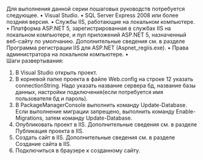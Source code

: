 Для выполнения данной серии пошаговых руководств потребуется следующее.
•	Visual Studio.
•	SQL Server Express 2008 или более поздняя версия. 
•	Службы IIS, работающие на локальном компьютере.
•	Платформа ASP.NET 5, зарегистрированная в службах IIS на локальном компьютере, и пул приложений ASP.NET 5, назначенный веб-сайту по умолчанию. Дополнительные сведения см. в разделе Программа регистрации IIS для ASP.NET (Aspnet_regiis.exe).
•	Права администратора на локальном компьютере.
•	
Шаги развертывания:
1.	В Visual Studio открыть проект.
2.	В корневой папке проекта в файле  Web.config на строке 12 указать connectionString. Надо указать название сервера бд, название базы данных, настройки подключения(если потребуется имя пользователя бд и пароль).
3.	В PackageManagerConsole выполнить команду Update-Database. Если выполнение миграции запрещено, выполнить команду Enable-Migrations, затем команду Update-Database.
4.	Опубликовать проект в IIS. Дополнительные сведения см. в разделе Публикация проекта в IIS.
5.	Создать сайт в IIS. Дополнительные сведения см. в разделе Создание сайта в IIS.
6.	Подключиться в браузере к созданному сайту.
